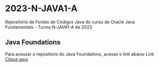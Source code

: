 # 2023-N-JAVA1-A
Repositório de Fontes de Códigos Java do curso de Oracle Java Fundamentals - Turma N-JAVA1-A de 2023
## Java Foundations
Para acessar o repositório do Java Foundations, acesse o link abaixo
Link <a href="https://github.com/richard-brosler-senai/2023-N-JAVA2-A">Clique aqui</a>
